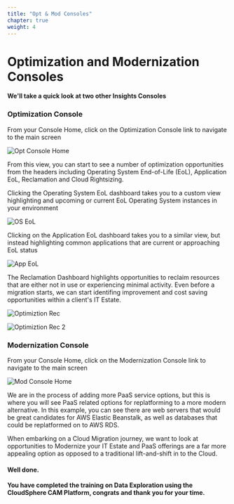 ```yaml
---
title: "Opt & Mod Consoles" 
chapter: true
weight: 4 
---
```


# Optimization and Modernization Consoles
**We'll take a quick look at two other Insights Consoles**

### Optimization Console
From your Console Home, click on the Optimization Console link to navigate to the main screen

![Opt Console Home](/images/optconsolehome.PNG)

From this view, you can start to see a number of optimization opportunities from the headers including Operating System End-of-Life (EoL), Application EoL, Reclamation and Cloud Rightsizing.

Clicking the Operating System EoL dashboard takes you to a custom view highlighting and upcoming or current EoL Operating System instances in your environment

![OS EoL](/images/oseol.PNG)

Clicking on the Application EoL dashboard takes you to a similar view, but instead highlighting common applications that are current or approaching EoL status

![App EoL](/images/appeol.PNG)

The Reclamation Dashboard highlights opportunities to reclaim resources that are either not in use or experiencing minimal activity.  Even before a migration starts, we can start identifing improvement and cost saving opportunities within a client's IT Estate.

![Optimiztion Rec](/images/optrec.PNG)

![Optimiztion Rec 2](/images/optrec2.PNG)


### Modernization Console
From your Console Home, click on the Modernization Console link to navigate to the main screen

![Mod Console Home](/images/modconsolehome.PNG)

We are in the process of adding more PaaS service options, but this is where you will see PaaS related options for replatforming to a more modern alternative.  In this example, you can see there are web servers that would be great candidates for AWS Elastic Beanstalk, as well as databases that could be replatformed on to AWS RDS.  

When embarking on a Cloud Migration journey, we want to look at opportunities to Modernize your IT Estate and PaaS offerings are a far more appealing option as opposed to a traditional lift-and-shift in to the Cloud.  


#### Well done.
**You have completed the training on Data Exploration using the CloudSphere CAM Platform, congrats and thank you for your time.**
